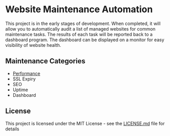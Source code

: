 # Website Maintenance Automation
This project is in the early stages of development.  When completed, it will allow you to automatically audit a list of managed websites for common maintenance tasks.  The results of each task will be reported back to a dashboard program.  The dashboard can be displayed on a monitor for easy visibility of website health. 

## Maintenance Categories
* [Performance](https://github.com/dvrs-brad/website-maintenance-automation/tree/master/performance)
* SSL Expiry
* SEO
* Uptime
* Dashboard

## License

This project is licensed under the MIT License - see the [LICENSE.md](LICENSE.md) file for details


